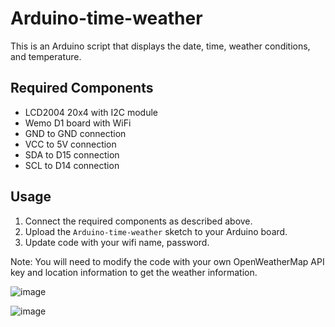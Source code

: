 Arduino-time-weather
====================

This is an Arduino script that displays the date, time, weather conditions, and temperature.

Required Components
-------------------

-   LCD2004 20x4 with I2C module
-   Wemo D1 board with WiFi
-   GND to GND connection
-   VCC to 5V connection
-   SDA to D15 connection
-   SCL to D14 connection

Usage
-----

1.  Connect the required components as described above.
2.  Upload the `Arduino-time-weather` sketch to your Arduino board.
3.  Update code with your wifi name, password.

Note: You will need to modify the code with your own OpenWeatherMap API key and location information to get the weather information.

![image](https://user-images.githubusercontent.com/26854208/234379754-0dbd3e6b-a821-4c04-a32b-0b5738105970.png)

![image](https://user-images.githubusercontent.com/26854208/234497176-04714e4e-85c8-4c57-adee-c23843520b4a.png)

